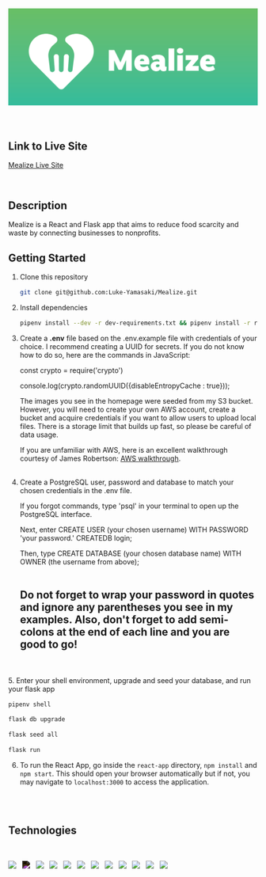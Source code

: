 #  <img src="./react-app/public/Mealize-banner.png"/>   &nbsp;

## Link to Live Site

[Mealize Live Site](https://mealize.herokuapp.com/)

<br>

## Description

Mealize is a React and Flask app that aims to reduce food scarcity and waste by connecting businesses to nonprofits.
<br>

## Getting Started

1. Clone this repository

   ```bash
   git clone git@github.com:Luke-Yamasaki/Mealize.git
   ```

2. Install dependencies

      ```bash
      pipenv install --dev -r dev-requirements.txt && pipenv install -r requirements.txt
      ```

3. Create a **.env** file based on the .env.example file with credentials of your choice. I recommend creating a UUID for secrets.
If you do not know how to do so, here are the commands in JavaScript:

    const crypto = require('crypto')

    console.log(crypto.randomUUID({disableEntropyCache : true}));

    The images you see in the homepage were seeded from my S3 bucket. However, you will need to create your own AWS account, create a bucket and acquire credentials if you want to allow users to upload local files. There is a storage limit that builds up fast, so please be careful of data usage.

    If you are unfamiliar with AWS, here is an excellent walkthrough courtesy of James Robertson:
[AWS walkthrough](https://github.com/jamesurobertson/aws-s3-pern-demo#create-your-aws-user-and-bucket).
<br></br>

4. Create a PostgreSQL user, password and database to match your chosen credentials in the .env file.

    If you forgot commands, type 'psql' in your terminal to open up the PostgreSQL interface.

    Next, enter CREATE USER (your chosen username) WITH PASSWORD 'your password.' CREATEDB login;

    Then, type CREATE DATABASE (your chosen database name) WITH OWNER (the username from above);
<br></br>
    ## Do not forget to wrap your password in quotes and ignore any parentheses you see in my examples. Also, don't forget to add semi-colons at the end of each line and you are good to go!
<br></br>
5. Enter your shell environment, upgrade and seed your database, and run your flask app

   ```bash
   pipenv shell
   ```

   ```bash
   flask db upgrade
   ```

   ```bash
   flask seed all
   ```

   ```bash
   flask run
   ```

6. To run the React App, go inside the `react-app` directory, `npm install` and `npm start`. This should open your browser automatically but if not, you may navigate to `localhost:3000` to access the application.

<br>
<br>

## Technologies

<br>
<p float="left">
  <img src="https://cdn.jsdelivr.net/gh/devicons/devicon/icons/python/python-original.svg" style="width:75px;" />
  &nbsp;
  <img src="https://cdn.jsdelivr.net/gh/devicons/devicon/icons/flask/flask-original.svg" style="width:75px; filter:invert()" />
  &nbsp;
  <img src="https://cdn.jsdelivr.net/gh/devicons/devicon/icons/react/react-original.svg" style="width:75px;" />
  &nbsp;
  <img src="https://cdn.jsdelivr.net/gh/devicons/devicon/icons/redux/redux-original.svg" style="width:75px;" />
  &nbsp;
  <img src="https://cdn.jsdelivr.net/gh/devicons/devicon/icons/postgresql/postgresql-original.svg" style="width:75px;" />
  &nbsp;
  <img src="https://cdn.jsdelivr.net/gh/devicons/devicon/icons/heroku/heroku-plain.svg" style="width:75px;" />
  &nbsp;
  <img src="https://cdn.jsdelivr.net/gh/devicons/devicon/icons/html5/html5-plain-wordmark.svg" style="width:75px;"/>
  &nbsp;
  <img src="https://cdn.jsdelivr.net/gh/devicons/devicon/icons/css3/css3-plain-wordmark.svg" style="width:75px;" />
  &nbsp;
  <img src="https://cdn.jsdelivr.net/gh/devicons/devicon/icons/docker/docker-plain.svg" style="width:75px;" />
  &nbsp;
  <img src="https://cdn.jsdelivr.net/gh/devicons/devicon/icons/aftereffects/aftereffects-original.svg" style="width:75px;" />
  &nbsp;
  <img src="https://cdn.jsdelivr.net/gh/devicons/devicon/icons/illustrator/illustrator-line.svg" style="width:75px;" />
  &nbsp;
  <img src="https://cdn.jsdelivr.net/gh/devicons/devicon/icons/xd/xd-line.svg" style="width:75px;" />
  &nbsp;
</p>

<br>
